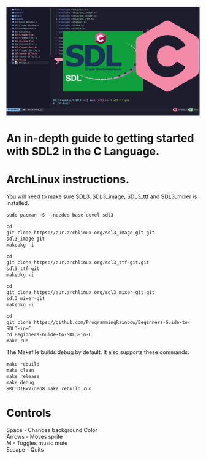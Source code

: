 ![Screenshot](screenshot.png)

# An in-depth guide to getting started with SDL2 in the C Language.

# ArchLinux instructions.
You will need to make sure SDL3, SDL3_image, SDL3_ttf and SDL3_mixer is installed.
```
sudo pacman -S --needed base-devel sdl3
```
```
cd
git clone https://aur.archlinux.org/sdl3_image-git.git
sdl3_image-git
makepkg -i
```
```
cd
git clone https://aur.archlinux.org/sdl3_ttf-git.git
sdl3_ttf-git
makepkg -i
```
```
cd
git clone https://aur.archlinux.org/sdl3_mixer-git.git
sdl3_mixer-git
makepkg -i
```
```
cd
git clone https://github.com/ProgrammingRainbow/Beginners-Guide-to-SDL3-in-C
cd Beginners-Guide-to-SDL3-in-C
make run
```
The Makefile builds debug by default. It also supports these commands:
```
make rebuild
make clean
make release
make debug
SRC_DIR=Video8 make rebuild run
```
# Controls
Space - Changes background Color\
Arrows - Moves sprite\
M - Toggles music mute\
Escape - Quits

